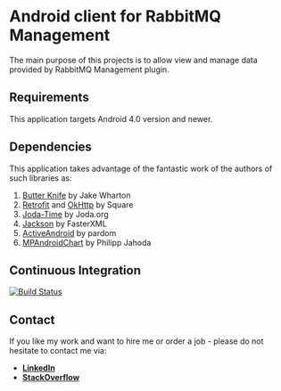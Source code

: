 # Android client for RabbitMQ Management

The main purpose of this projects is to allow view and manage data provided by RabbitMQ Management plugin.

## Requirements

This application targets Android 4.0 version and newer.

## Dependencies

This application takes advantage of the fantastic work of the authors of such libraries as:

1. [Butter Knife][1] by Jake Wharton
2. [Retrofit][2] and [OkHttp][3] by Square
4. [Joda-Time][3] by Joda.org
5. [Jackson][4] by FasterXML
6. [ActiveAndroid][5] by pardom
7. [MPAndroidChart][7] by Philipp Jahoda

## Continuous Integration

[![Build Status](https://travis-ci.org/tommus/rabbitmq-management-android.svg?branch=master)](https://travis-ci.org/tommus/rabbitmq-management-android)

## Contact

If you like my work and want to hire me or order a job - please do not hesitate to contact me via:

- [**LinkedIn**][8]
- [**StackOverflow**][9]

[1]: https://github.com/JakeWharton/butterknife
[2]: https://github.com/square/retrofit
[3]: https://github.com/square/okhttp
[4]: https://github.com/JodaOrg/joda-time
[5]: https://github.com/FasterXML/jackson
[6]: https://github.com/pardom/ActiveAndroid
[7]: https://github.com/PhilJay/MPAndroidChart
[8]: https://www.linkedin.com/in/tomasz-dzieniak-09a70098
[9]: http://stackoverflow.com/users/2057291/tommus
